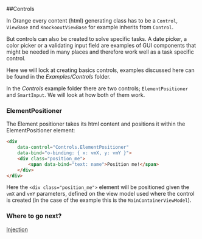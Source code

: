 ##Controls

In Orange every content (html) generating class has to be a `Control`, `ViewBase` and `KnockooutViewBase` for 
example inherits from `Control`.

But controls can also be created to solve specific tasks. A date picker, a color picker or a validating input 
field are examples of GUI components that might be needed in many places and therefore work well as a task specific control. 

Here we will lock at creating basics controls, examples discussed here can be found in the *Examples/Controls* folder.

In the *Controls* example folder there are two controls; `ElementPositioner` and `SmartInput`. We will look at how both of 
them work.  


### ElementPositioner

The Element positioner takes its html content and positions it within the ElementPositioner element: 

```html
<div 
    data-control="Controls.ElementPositioner" 
    data-bind="o-binding: { x: vmX, y: vmY }">
    <div class="position_me">
        <span data-bind="text: name">Position me!</span>
    </div>
</div>
``` 

Here the `<div class="position_me">` element will be positioned given the `vmX` and `vmY` parameters, 
defined on the view model used where the control is created (in the case of the example this is the 
`MainContainerViewModel`). 

### Where to go next?
[Injection](../Injection/injection.md)

